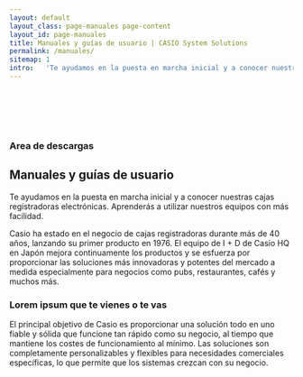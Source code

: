 ```yaml
---
layout: default
layout_class: page-manuales page-content 
layout_id: page-manuales   
title: Manuales y guías de usuario | CASIO System Solutions
permalink: /manuales/
sitemap: 1
intro:   'Te ayudamos en la puesta en marcha inicial y a conocer nuestras cajas registradoras electrónicas. Aprenderás a utilizar nuestros equipos con más facilidad'
---
```

<br/><br/><br/><br/>
<!-- Our history banner Section -->
<section id="nuestra-historia" class="history-section g-pt-70 g-pb-40" >
	<div class="container-fluid">
		<div class="row">
			<div class="col-lg-7 col-lg-offset-0 col-md-10 col-md-offset-1 col-xs-12 col-2xs-12">
	    	<h3 class="g-mb-10 ">Area de descargas</h3>
        <h2 class="g-mb-10 main-title">
        	Manuales y guías de usuario
      	</h2>
				<p class="lead g-mb-30 g-color-white">
					Te ayudamos en la puesta en marcha inicial y a conocer nuestras cajas registradoras electrónicas. Aprenderás a utilizar nuestros equipos con más facilidad.</p>
			</div>
		</div>
	</div>
</section>
<section  class="g-pt-40 g-pb-70 history-text">
	<div class="container-fluid">
		<div class="row">
			<div class="col-xs-12">
				<p class="lead">Casio ha estado en el negocio de cajas registradoras durante más de 40 años, lanzando su primer producto en 1976. El equipo de I + D de Casio HQ en Japón mejora continuamente los productos y se esfuerza por proporcionar las soluciones más innovadoras y potentes del mercado a medida especialmente para negocios como pubs, restaurantes, cafés y muchos más.</p>
				<h3>Lorem ipsum que te vienes o te vas</h3>
				<p>El principal objetivo de Casio es proporcionar una solución todo en uno fiable y sólida que funcione tan rápido como su negocio, al tiempo que mantiene los costes de funcionamiento al mínimo. Las soluciones son completamente personalizables y flexibles para necesidades comerciales específicas, lo que permite que los sistemas crezcan con su negocio.</p>
			</div>
		</div>		
	</div>
</section>
<!-- /Our history banner Section -->

